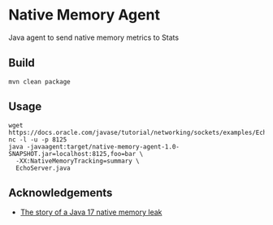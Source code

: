 # Native Memory Agent

Java agent to send native memory metrics to Stats
 
## Build

```shell
mvn clean package
```


## Usage

```shell
wget https://docs.oracle.com/javase/tutorial/networking/sockets/examples/EchoServer.java
nc -l -u -p 8125
java -javaagent:target/native-memory-agent-1.0-SNAPSHOT.jar=localhost:8125,foo=bar \
  -XX:NativeMemoryTracking=summary \
  EchoServer.java
```



## Acknowledgements

- [The story of a Java 17 native memory leak](https://www.nickebbitt.com/blog/2022/01/26/the-story-of-a-java17-memory-leak)
